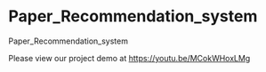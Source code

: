 # Paper_Recommendation_system
Paper_Recommendation_system

Please view our project demo at https://youtu.be/MCokWHoxLMg
